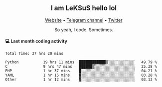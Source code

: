 <h2 align="center">I am LeKSuS hello lol</h2>
<div align="center">
  <a href="https://leksus.net">Website</a> •
  <a href="https://t.me/leksus_was_here">Telegram channel</a> •
  <a href="https://twitter.com/___LeKSuS___">Twitter</a>
</div>
<p align="center">So yeah, I code. Sometimes.</p>

#### :computer: Last month coding activity
<!--START_SECTION:waka-->

```text
Total Time: 37 hrs 20 mins

Python           19 hrs 11 mins  ████████████▒░░░░░░░░░░░░   49.79 %
C                9 hrs 47 mins   ██████▒░░░░░░░░░░░░░░░░░░   25.38 %
PHP              1 hr 37 mins    █░░░░░░░░░░░░░░░░░░░░░░░░   04.21 %
YAML             1 hr 15 mins    ▓░░░░░░░░░░░░░░░░░░░░░░░░   03.28 %
Other            1 hr 12 mins    ▓░░░░░░░░░░░░░░░░░░░░░░░░   03.13 %
```

<!--END_SECTION:waka-->

<!-- flag{4_l0t_0f_1nter35t1ng_th1ng5_4r3_1n_publ1c_d0m41n} -->
